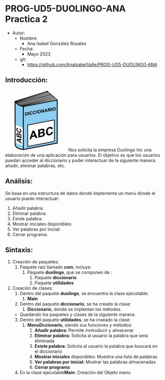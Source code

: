 # PROG-UD5-DUOLINGO-ANA Practica 2

- Autor:
  - Nombre:
    - Ana Isabel González Rosales
  - Fecha:
    - Mayo 2023
  - git:
    - <https://github.com/AnaIsabelValle/PROG-UD5-DUOLINGO-ANA>

## Introducción:

![unnamed.jpg](unnamed.jpg)
Nos solicita la empresa Duolingo Inc una elaboración de una aplicación para usuarios. El objetivo es que los usuarios puedan acceder al diccionario y poder interactuar de la siguiente manera: añadir, eliminar palabras, etc.

## Análisis:

Se basa en una estructura de datos donde implementa un menú dónde el usuario puede interactuar:

1. Añadir palabra:
2. Eliminar palabra:
3. Existe palabra:
4. Mostrar iniciales disponibles:
5. Ver palabras por inicial:
6. Cerrar programa.

## Sintaxis:

1. Creación de paquetes:
   1. Paquete raíz llamado **com**, incluye:
      1. Paquete **duolingo**, que se componen de :
         1. Paquete **diccionario**
         2. Paquete **utilidades**
2. Creación de clases:
   1. Dentro del paquete **duolingo**, se encuentra la clase ejecutable:
      1. **Main**
   2. Dentro del paquete **diccionario**, se ha creado la clase:
      1. **Diccionario**, donde se implentan los métodos.
   - Quedando los paquetes y clases de la siguiente manera:
   3. Dentro del paquete **utilidades**, se ha craeado la clase:
      1. **MenuDccionario**, siendo sus funciones y métodos:
         1. **Añadir palabra:** Permite inntroducir y almacenar
         2. **Eliminar palabra:** Solicita al usuario la palabra que será eliminada
         3. **Existe palabra:** Solicita al usuario la palabra que buscará en el diccionario
         4. **Mostrar iniciales** disponibles: Muestra una lista de palabras
         5. **Ver palabras por inicial:** Mostrar las palabras almacenadas
         6. **Cerrar programa**
   4. En la clase ejecutable**Main**:
      Creación del Objeto menu
